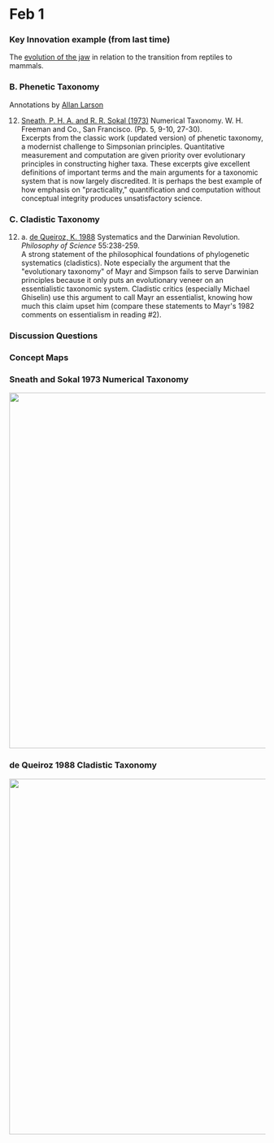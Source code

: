 # Feb 1

### Key Innovation example (from last time)

The [evolution of the jaw](https://www.mun.ca/biology/scarr/QA_vs_DS_jaw.html) in relation to the transition from reptiles to mammals.

### B. Phenetic Taxonomy

Annotations by [Allan Larson](https://biology.wustl.edu/people/allan-larson)  

12. [Sneath, P. H. A. and R. R. Sokal (1973)](https://drive.google.com/drive/u/0/folders/1ocqMPD5gX9xi4VQy_5OtU5wSyg-X8ftM) Numerical Taxonomy. W. H. Freeman and Co., San Francisco. (Pp. 5, 9-10, 27-30).     
Excerpts from the classic work (updated version) of phenetic taxonomy, a modernist challenge to Simpsonian principles. Quantitative measurement and computation are given priority over evolutionary principles in constructing higher taxa. These excerpts give excellent definitions of important terms and the main arguments for a taxonomic system that is now largely discredited. It is perhaps the best example of how emphasis on "practicality," quantification and computation without conceptual integrity produces unsatisfactory science.


### C. Cladistic Taxonomy

12. a. [de Queiroz, K. 1988](https://drive.google.com/drive/u/0/folders/1ocqMPD5gX9xi4VQy_5OtU5wSyg-X8ftM) Systematics and the Darwinian Revolution. _Philosophy of Science_ 55:238-259.  
A strong statement of the philosophical foundations of phylogenetic systematics (cladistics). Note especially the argument that the "evolutionary taxonomy" of Mayr and Simpson fails to serve Darwinian principles because it only puts an evolutionary veneer on an essentialistic taxonomic system. Cladistic critics (especially Michael Ghiselin) use this argument to call Mayr an essentialist, knowing how much this claim upset him (compare these statements to Mayr's 1982 comments on essentialism in reading #2).

### Discussion Questions


### Concept Maps


### Sneath and Sokal 1973 Numerical Taxonomy

<img width="700" src="" >


### de Queiroz 1988 Cladistic Taxonomy

<img width="700" src="" >


